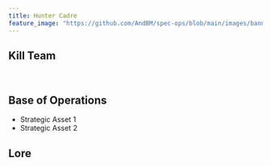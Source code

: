 ```yaml
---
title: Hunter Cadre
feature_image: "https://github.com/AndBM/spec-ops/blob/main/images/banner_landscape.jpg"
---
```


## Kill Team

<br>

## Base of Operations

* Strategic Asset 1
* Strategic Asset 2

## Lore


